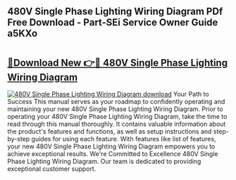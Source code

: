 ## 480V Single Phase Lighting Wiring Diagram PDf Free Download - Part-SEi Service Owner Guide a5KXo

# <h2><a href="http://dfq202.blite.top/?on=480V+Single+Phase+Lighting+Wiring+Diagram">🔗Download New 👉🔴 480V Single Phase Lighting Wiring Diagram</a></h2>

[![480V Single Phase Lighting Wiring Diagram download](https://i.imgur.com/lujVjoI.png)](http://dfq202.blite.top/?on=480V+Single+Phase+Lighting+Wiring+Diagram)
Your Path to Success This manual serves as your roadmap to confidently operating and maintaining your new 480V Single Phase Lighting Wiring Diagram. Prior to operating your 480V Single Phase Lighting Wiring Diagram, take the time to read through this manual thoroughly. It contains valuable information about the product's features and functions, as well as setup instructions and step-by-step guides for using each feature. With features like list of features, your new 480V Single Phase Lighting Wiring Diagram empowers you to achieve exceptional results. We're Committed to Excellence 480V Single Phase Lighting Wiring Diagram. Our team is dedicated to providing exceptional customer support.
